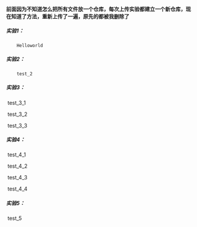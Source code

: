 ####  	前面因为不知道怎么把所有文件放一个仓库，每次上传实验都建立一个新仓库，现在知道了方法，重新上传了一遍，原先的都被我删除了

##### 实验1：

 		Helloworld

##### 实验2：

 		test_2

##### 实验3：

​		test_3_1

​		test_3_2

​		test_3_3

##### 实验4：

​		test_4_1

​		test_4_2

​		test_4_3

​		test_4_4

##### 实验5：

​		test_5	
